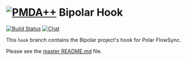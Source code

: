 # [![PMDA++](https://github.com/pcolby/bipolar/raw/master/qrc/icon/bipolar30.png)](#) Bipolar Hook
[![Build Status](http://api.travis-ci.org/pcolby/bipolar.svg?branch=hook)](https://travis-ci.org/pcolby/bipolar)
[![Chat](https://img.shields.io/badge/gitter-chat-45cba1.svg "Join the chat")](https://gitter.im/pcolby/bipolar)

This `hook` branch contains the Bipolar project's hook for Polar FlowSync.

Please see the [master README.md](https://github.com/pcolby/bipolar) file.
